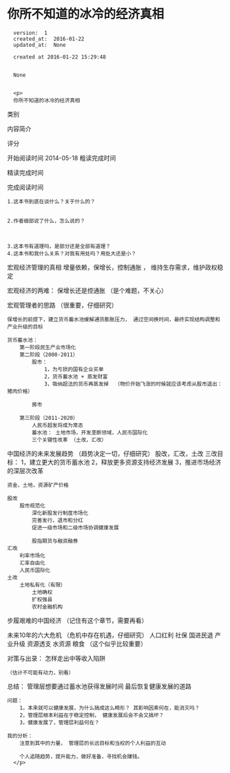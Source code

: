 
  # 你所不知道的冰冷的经济真相

      version:  1
      created_at:  2016-01-22
      updated_at:  None

      created at 2016-01-22 15:29:48 


      None


      <p>
      你所不知道的冰冷的经济真相
类别

内容简介

评分

开始阅读时间
2014-05-18
粗读完成时间

精读完成时间

完成阅读时间




	1.这本书到底在谈什么？关于什么的？
		
		
	2.作者细部说了什么，怎么说的？ 
	


	3.这本书有道理吗，是部分还是全部有道理？ 
	4.这本书和我什么关系？对我有用处吗？用处大还是小？ 
宏观经济管理的真相 
	增量依赖，保增长，控制通胀 ， 维持生存需求，维护政权稳定 

宏观经济的两难： 保增长还是控通胀 
	（是个难题，不关心）	 

宏观管理者的思路  （很重要，仔细研究） 

	保增长的前提下，建立货币蓄水池缓解通货膨胀压力， 通过空间换时间，最终实现结构调整和产业升级的目标 

	货币蓄水池： 
		第一阶段民生产业市场化 
		第二阶段（2000-2011） 
			股市：	 
				1，为亏损的国有企业买单 
				2，货币蓄水池 + 蒸发财富 
				3，吸纳超法的货币再蒸发掉  （物价开始飞涨的时候就应该考虑从股市退出： 猪肉价格） 

			房市 

		第三阶段（2011-2020） 
			人民币超发将成为常态 
			蓄水池： 土地市场，开发垄断领域，人民币国际化 
			三个关键性改革 （土改，汇改） 
		 


中国经济的未来发展趋势 （趋势决定一切，仔细研究） 
	股改，汇改，土改 
	三改目标： 
	1，建立更大的货币蓄水池 
	2，释放更多资源支持经济发展 
	3，推进市场经济的深层次改革 

	资金，土地，资源矿产价格 

	股改 
		股市规范化 
			深化新股发行制度市场化 
			完善发行，退市和分红 
			促进一级市场和二级市场协调健康发展 
		 
			股指期货与融资融券	 
	汇改		 
		利率市场化 
		汇率自由化 
		人民币国际化 
	土改 
		土地私有化（有限） 
			土地确权 
			扩权强县 
			农村金融机构 

步履艰难的中国经济 
	（记住有这个章节，需要再看） 

未来10年的六大危机 （危机中存在机遇，仔细研究） 
	人口红利 
	社保 
	国进民退 
	产业升级 
	资源透支 
	水资源 
	粮食 （这个似乎比较重要） 


对策与出录： 怎样走出中等收入陷阱 

	（估计不可能有动力，别看） 


总结： 
	管理层想要通过蓄水池获得发展时间 
	最后恢复健康发展的道路 

	问题： 
		1，本来就可以健康发展，为什么搞成这么畸形？ 其影响因素何在，能消灭吗？	 
		2，管理层根本利益在于稳定控制， 健康发展后会不会又搞坏？ 
		3，健康发展了，管理层利益何在？ 

	我的分析： 
		注意到其中的力量， 管理层的长远目标和当权的个人利益的互动 
		 
		个人追随趋势，提升能力，做好准备，寻找机会赚钱。 
      </p>

  